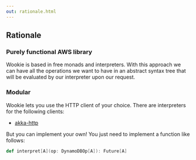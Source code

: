 ```yaml
---
out: rationale.html
---
```


Rationale
---------

### Purely functional AWS library
Wookie is based in free monads and interpreters.  With this approach we can have
all the operations we want to have in an abstract syntax tree that will be
evaluated by our interpreter upon our request.

### Modular
Wookie lets you use the HTTP client of your choice. There are interpreters for
the following clients:

- [akka-http][akka-http]

But you can implement your own! You just need to implement a function like
follows:

```scala
def interpret[A](op: DynamoDBOp[A]): Future[A]
```

[akka-http]: https://akka.io
